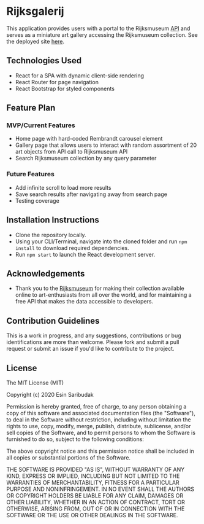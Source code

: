 # Rijksgalerij

This application provides users with a portal to the Rijksmuseum [API](https://data.rijksmuseum.nl/) and serves as a miniature art gallery accessing the Rijksmuseum collection. See the deployed site [here](https://rijksgalerij.herokuapp.com/).

## Technologies Used

- React for a SPA with dynamic client-side rendering
- React Router for page navigation
- React Bootstrap for styled components

## Feature Plan

### MVP/Current Features

- Home page with hard-coded Rembrandt carousel element
- Gallery page that allows users to interact with random assortment of 20 art objects from API call to Rijksmuseum API
- Search Rijksmuseum collection by any query parameter

### Future Features

- Add infinite scroll to load more results
- Save search results after navigating away from search page
- Testing coverage

## Installation Instructions

- Clone the repository locally.
- Using your CLI/Terminal, navigate into the cloned folder and run `npm install` to download required dependencies.
- Run `npm start` to launch the React development server.

## Acknowledgements

- Thank you to the [Rijksmuseum](https://www.rijksmuseum.nl/) for making their collection available online to art-enthusiasts from all over the world, and for maintaining a free API that makes the data accessible to developers.

## Contribution Guidelines

This is a work in progress, and any suggestions, contributions or bug identifications are more than welcome. Please fork and submit a pull request or submit an issue if you'd like to contribute to the project.

## License

The MIT License (MIT)

Copyright (c) 2020 Esin Saribudak

Permission is hereby granted, free of charge, to any person obtaining a copy of this software and associated documentation files (the "Software"), to deal in the Software without restriction, including without limitation the rights to use, copy, modify, merge, publish, distribute, sublicense, and/or sell copies of the Software, and to permit persons to whom the Software is furnished to do so, subject to the following conditions:

The above copyright notice and this permission notice shall be included in all copies or substantial portions of the Software.

THE SOFTWARE IS PROVIDED "AS IS", WITHOUT WARRANTY OF ANY KIND, EXPRESS OR IMPLIED, INCLUDING BUT NOT LIMITED TO THE WARRANTIES OF MERCHANTABILITY, FITNESS FOR A PARTICULAR PURPOSE AND NONINFRINGEMENT. IN NO EVENT SHALL THE AUTHORS OR COPYRIGHT HOLDERS BE LIABLE FOR ANY CLAIM, DAMAGES OR OTHER LIABILITY, WHETHER IN AN ACTION OF CONTRACT, TORT OR OTHERWISE, ARISING FROM, OUT OF OR IN CONNECTION WITH THE SOFTWARE OR THE USE OR OTHER DEALINGS IN THE SOFTWARE.
